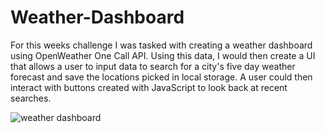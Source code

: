 # Weather-Dashboard

For this weeks challenge I was tasked with creating a weather dashboard using OpenWeather One Call API. Using this data, I would then create a UI that allows a user to input data to search for a city's five day weather forecast and save the locations picked in local storage. A user could then interact with buttons created with JavaScript to look back at recent searches.   






![weather dashboard](https://user-images.githubusercontent.com/123305537/231714410-a8499d69-0eec-403c-93a3-b989a3203b91.PNG)
